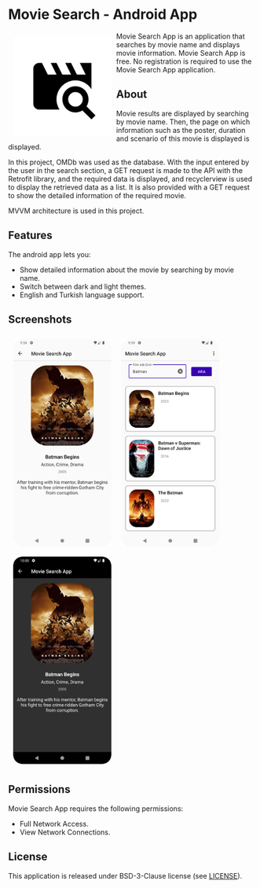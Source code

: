 # Movie Search - Android App

<img src="/readme/ic_logo.png" align="left"
width="200" hspace="10" vspace="10">

Movie Search App is an application that searches by movie name and displays movie information.
Movie Search App is free.
No registration is required to use the Movie Search App application.

## About

Movie results are displayed by searching by movie name. Then, the page on which information such as the poster, duration and scenario of this movie is displayed is displayed.

In this project, OMDb was used as the database. With the input entered by the user in the search section, a GET request is made to the API with the Retrofit library, and the required data is displayed, and recyclerview is used to display the retrieved data as a list. It is also provided with a GET request to show the detailed information of the required movie.

MVVM architecture is used in this project.

## Features

The android app lets you:
- Show detailed information about the movie by searching by movie name.
- Switch between dark and light themes.
- English and Turkish language support.

## Screenshots

[<img src="/readme/Screenshot_20221223_095934.png" align="left"
width="200"
    hspace="10" vspace="10">](/readme/Screenshot_20221223_095934.png)
[<img src="/readme/Screenshot_20221223_095914.png" align="center"
width="200"
    hspace="10" vspace="10">](/readme/Screenshot_20221223_095914.png)
[<img src="/readme/Screenshot_20221223_100006.png" align="center"
width="200"
    hspace="10" vspace="10">](/readme/Screenshot_20221223_100006.png)

## Permissions

Movie Search App requires the following permissions:
- Full Network Access.
- View Network Connections.

## License

This application is released under BSD-3-Clause license (see [LICENSE](LICENSE)).
